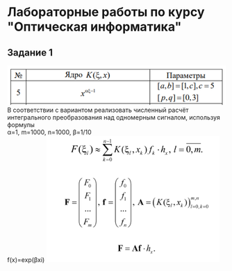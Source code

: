 # Лабораторные работы по курсу "Оптическая информатика"

## Задание 1
![formula1.png](readme-images%2Fformula1.png)
В соответствии с вариантом реализовать 
численный расчёт интегрального преобразования 
над одномерным сигналом, используя формулы  
α=1, m=1000, n=1000, β=1/10  
f(x)=exp(βxi)
![formula2.png](readme-images%2Fformula2.png)
